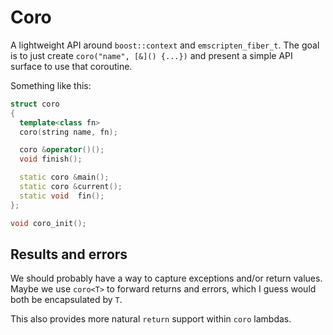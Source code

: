 # Coro
A lightweight API around `boost::context` and `emscripten_fiber_t`. The goal is to just create `coro("name", [&]() {...})` and present a simple API surface to use that coroutine.

Something like this:

```cpp
struct coro
{
  template<class fn>
  coro(string name, fn);

  coro &operator()();
  void finish();

  static coro &main();
  static coro &current();
  static void  fin();
};

void coro_init();
```


## Results and errors
We should probably have a way to capture exceptions and/or return values. Maybe we use `coro<T>` to forward returns and errors, which I guess would both be encapsulated by `T`.

This also provides more natural `return` support within `coro` lambdas.
